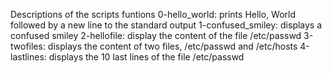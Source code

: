 Descriptions of the scripts funtions
0-hello_world: prints Hello, World followed by a new line to the standard output
1-confused_smiley: displays a confused smiley
2-hellofile: display the content of the file /etc/passwd
3-twofiles: displays the content of two files, /etc/passwd and /etc/hosts
4-lastlines: displays the 10 last lines of the file /etc/passwd
